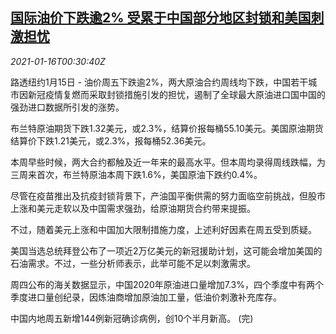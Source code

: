 <!--1610758512000-->
[国际油价下跌逾2% 受累于中国部分地区封锁和美国刺激担忧](https://cn.reuters.com/article/global-oil-drv-0116-idCNKBS29L00L)
------

<div><i>2021-01-16T00:30:40Z</i></div><p>路透纽约1月15日 - 油价周五下跌逾2%，两大原油合约周线均下跌，中国若干城市因新冠疫情复燃而采取封锁措施引发的担忧，遏制了全球最大原油进口国中国的强劲进口数据所引发的涨势。</p><p>布兰特原油期货下跌1.32美元，或2.3%，结算价报每桶55.10美元。美国原油期货结算价下跌1.21美元，或2.3%，报每桶52.36美元。</p><p>本周早些时候，两大合约都触及近一年来的最高水平。但本周均录得周线跌幅，为三周来首次，布兰特原油本周下跌1.6%，美国原油下跌约0.4%。</p><p>尽管在疫苗推出及抗疫封锁背景下，产油国平衡供需的努力面临空前挑战，但股市上涨和美元走软以及中国需求强劲，给原油期货合约带来提振。</p><p>不过，随着美元上涨和中国加大限制措施力度，上述利好因素在周五受到质疑。</p><p>美国当选总统拜登公布了一项近2万亿美元的新冠援助计划，这可能会增加美国的石油需求。不过，一些分析师表示，此举可能不足以刺激需求。</p><p>周四公布的海关数据显示，中国2020年原油进口量增加7.3%，四个季度中有两个季度进口量创纪录，因炼油商增加原油加工量，低油价刺激补充库存。</p><p>中国内地周五新增144例新冠确诊病例，创10个半月新高。 (完)</p>
